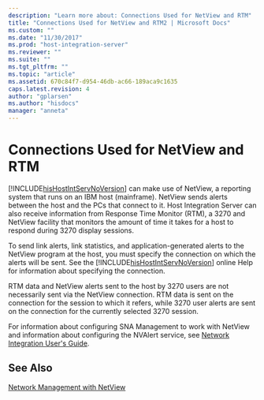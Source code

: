 ```yaml
---
description: "Learn more about: Connections Used for NetView and RTM"
title: "Connections Used for NetView and RTM2 | Microsoft Docs"
ms.custom: ""
ms.date: "11/30/2017"
ms.prod: "host-integration-server"
ms.reviewer: ""
ms.suite: ""
ms.tgt_pltfrm: ""
ms.topic: "article"
ms.assetid: 670c84f7-d954-46db-ac66-189aca9c1635
caps.latest.revision: 4
author: "gplarsen"
ms.author: "hisdocs"
manager: "anneta"
---
```

# Connections Used for NetView and RTM
[!INCLUDE[hisHostIntServNoVersion](../includes/hishostintservnoversion-md.md)] can make use of NetView, a reporting system that runs on an IBM host (mainframe). NetView sends alerts between the host and the PCs that connect to it. Host Integration Server can also receive information from Response Time Monitor (RTM), a 3270 and NetView facility that monitors the amount of time it takes for a host to respond during 3270 display sessions.  
  
 To send link alerts, link statistics, and application-generated alerts to the NetView program at the host, you must specify the connection on which the alerts will be sent. See the [!INCLUDE[hisHostIntServNoVersion](../includes/hishostintservnoversion-md.md)] online Help for information about specifying the connection.  
  
 RTM data and NetView alerts sent to the host by 3270 users are not necessarily sent via the NetView connection. RTM data is sent on the connection for the session to which it refers, while 3270 user alerts are sent on the connection for the currently selected 3270 session.  
  
 For information about configuring SNA Management to work with NetView and information about configuring the NVAlert service, see [Network Integration User's Guide](../core/network-integration-user-s-guide2.md).  
  
## See Also  
 [Network Management with NetView](../core/network-management-with-netview1.md)
